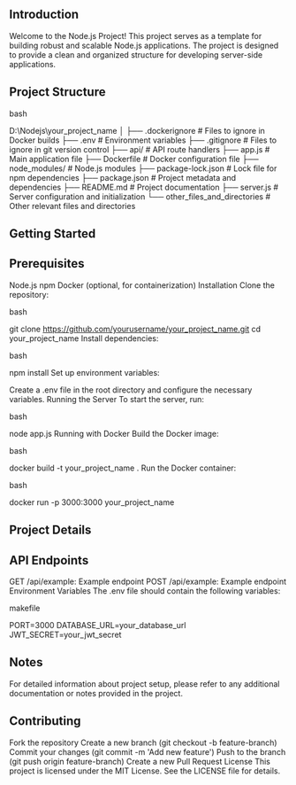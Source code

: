## Introduction
Welcome to the Node.js Project! This project serves as a template for building robust and scalable Node.js applications. The project is designed to provide a clean and organized structure for developing server-side applications.

## Project Structure
bash

D:\Nodejs\your_project_name
│
├── .dockerignore          # Files to ignore in Docker builds
├── .env                   # Environment variables
├── .gitignore             # Files to ignore in git version control
├── api/                   # API route handlers
├── app.js                 # Main application file
├── Dockerfile             # Docker configuration file
├── node_modules/          # Node.js modules
├── package-lock.json      # Lock file for npm dependencies
├── package.json           # Project metadata and dependencies
├── README.md              # Project documentation
├── server.js              # Server configuration and initialization
└── other_files_and_directories  # Other relevant files and directories
## Getting Started
## Prerequisites
Node.js
npm
Docker (optional, for containerization)
Installation
Clone the repository:

bash

git clone https://github.com/yourusername/your_project_name.git
cd your_project_name
Install dependencies:

bash

npm install
Set up environment variables:

Create a .env file in the root directory and configure the necessary variables.
Running the Server
To start the server, run:

bash

node app.js
Running with Docker
Build the Docker image:

bash

docker build -t your_project_name .
Run the Docker container:

bash

docker run -p 3000:3000 your_project_name
## Project Details
## API Endpoints
GET /api/example: Example endpoint
POST /api/example: Example endpoint
Environment Variables
The .env file should contain the following variables:

makefile

PORT=3000
DATABASE_URL=your_database_url
JWT_SECRET=your_jwt_secret
## Notes
For detailed information about project setup, please refer to any additional documentation or notes provided in the project.

## Contributing
Fork the repository
Create a new branch (git checkout -b feature-branch)
Commit your changes (git commit -m 'Add new feature')
Push to the branch (git push origin feature-branch)
Create a new Pull Request
License
This project is licensed under the MIT License. See the LICENSE file for details.